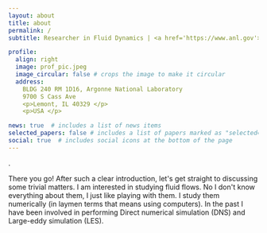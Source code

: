 ```yaml
---
layout: about
title: about
permalink: /
subtitle: Researcher in Fluid Dynamics | <a href='https://www.anl.gov'>Argonne National Laboratory</a>

profile:
  align: right
  image: prof_pic.jpeg
  image_circular: false # crops the image to make it circular
  address: 
    BLDG 240 RM 1D16, Argonne National Laboratory
    9700 S Cass Ave
    <p>Lemont, IL 40329 </p>
    <p>USA </p>

news: true  # includes a list of news items
selected_papers: false # includes a list of papers marked as "selected={true}"
social: true  # includes social icons at the bottom of the page
---
```


.

There you go! After such a clear introduction, let's get straight to discussing some trivial matters. I am interested in studying fluid flows. No I don't know everything about them, I just like playing with them. I study them numerically (in laymen terms that means using computers). In the past I have been involved in performing Direct numerical simulation (DNS) and Large-eddy simulation (LES).

<!-- Write your biography here. Tell the world about yourself. Link to your favorite [subreddit](http://reddit.com). You can put a picture in, too. The code is already in, just name your picture `prof_pic.jpg` and put it in the `img/` folder.

Put your address / P.O. box / other info right below your picture. You can also disable any these elements by editing `profile` property of the YAML header of your `_pages/about.md`. Edit `_bibliography/papers.bib` and Jekyll will render your [publications page](/al-folio/publications/) automatically.

Link to your social media connections, too. This theme is set up to use [Font Awesome icons](http://fortawesome.github.io/Font-Awesome/) and [Academicons](https://jpswalsh.github.io/academicons/), like the ones below. Add your Facebook, Twitter, LinkedIn, Google Scholar, or just disable all of them. -->

